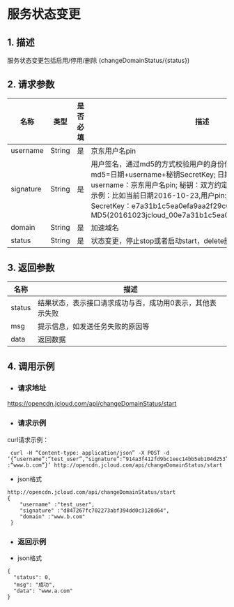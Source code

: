 # **服务状态变更**

## **1. 描述**

服务状态变更包括启用/停用/删除 (changeDomainStatus/{status})

## **2. 请求参数**

| **名称**  | **类型** | **是否必填** | **描述**                                                     |
| --------- | -------- | ------------ | ------------------------------------------------------------ |
| username  | String   | 是           | 京东用户名pin                                                |
| signature | String   | 是           |用户签名，通过md5的方式校验用户的身份信息，保障信息安全。</br>md5=日期+username+秘钥SecretKey; 日期：格式为 yyyymmdd; username：京东用户名pin; 秘钥：双方约定; </br>示例：比如当前日期2016-10-23,用户pin:jcloud_00,用户秘钥SecretKey：e7a31b1c5ea0efa9aa2f29c6559f7d61,那签名为MD5(20161023jcloud_00e7a31b1c5ea0efa9aa2f29c6559f7d61) |
| domain    | String   | 是           | 加速域名                                                     |
| status    | String   | 是           | 状态变更，停止stop或者启动start，delete删除                  |

## **3. 返回参数**

| **名称** | **描述**                                                  |
| -------- | --------------------------------------------------------- |
| status   | 结果状态，表示接口请求成功与否，成功用0表示，其他表示失败 |
| msg      | 提示信息，如发送任务失败的原因等                          |
| data     | 返回数据                                                  |

 

## **4. 调用示例**

- ### **请求地址**

https://opencdn.jcloud.com/api/changeDomainStatus/start

- ### **请求示例**

curl请求示例：

```
 curl -H “Content-type: application/json” -X POST -d ‘{“username”:“test_user”,“signature”:“914a3f412fd9bc1eec14bb5eb104d253”,“domain” :“www.b.com”}’ http://opencdn.jcloud.com/api/changeDomainStatus/start
```

* json格式

```
http://opencdn.jcloud.com/api/changeDomainStatus/start
{
    "username" :"test_user",
    "signature" :"d847267fc702273abf394dd0c3128d64",
    "domain" :"www.b.com"
 }
```

- ### **返回示例**

* json格式

```
{
  "status": 0,
  "msg": "成功",
  "data": "www.a.com"
}
```

